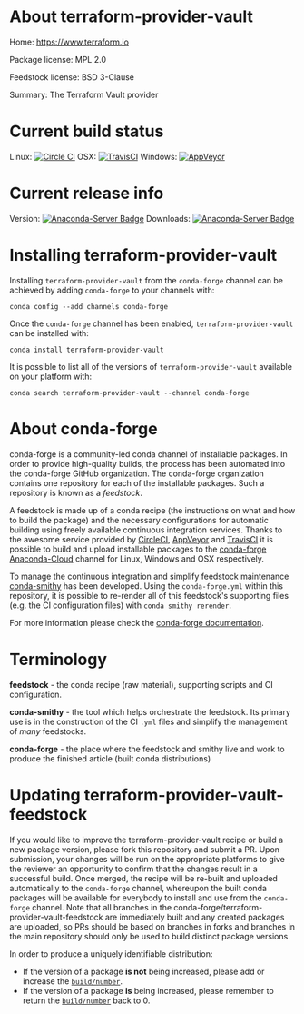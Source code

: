 About terraform-provider-vault
==============================

Home: https://www.terraform.io

Package license: MPL 2.0

Feedstock license: BSD 3-Clause

Summary: The Terraform Vault provider



Current build status
====================

Linux: [![Circle CI](https://circleci.com/gh/conda-forge/terraform-provider-vault-feedstock.svg?style=shield)](https://circleci.com/gh/conda-forge/terraform-provider-vault-feedstock)
OSX: [![TravisCI](https://travis-ci.org/conda-forge/terraform-provider-vault-feedstock.svg?branch=master)](https://travis-ci.org/conda-forge/terraform-provider-vault-feedstock)
Windows: [![AppVeyor](https://ci.appveyor.com/api/projects/status/github/conda-forge/terraform-provider-vault-feedstock?svg=True)](https://ci.appveyor.com/project/conda-forge/terraform-provider-vault-feedstock/branch/master)

Current release info
====================
Version: [![Anaconda-Server Badge](https://anaconda.org/conda-forge/terraform-provider-vault/badges/version.svg)](https://anaconda.org/conda-forge/terraform-provider-vault)
Downloads: [![Anaconda-Server Badge](https://anaconda.org/conda-forge/terraform-provider-vault/badges/downloads.svg)](https://anaconda.org/conda-forge/terraform-provider-vault)

Installing terraform-provider-vault
===================================

Installing `terraform-provider-vault` from the `conda-forge` channel can be achieved by adding `conda-forge` to your channels with:

```
conda config --add channels conda-forge
```

Once the `conda-forge` channel has been enabled, `terraform-provider-vault` can be installed with:

```
conda install terraform-provider-vault
```

It is possible to list all of the versions of `terraform-provider-vault` available on your platform with:

```
conda search terraform-provider-vault --channel conda-forge
```


About conda-forge
=================

conda-forge is a community-led conda channel of installable packages.
In order to provide high-quality builds, the process has been automated into the
conda-forge GitHub organization. The conda-forge organization contains one repository
for each of the installable packages. Such a repository is known as a *feedstock*.

A feedstock is made up of a conda recipe (the instructions on what and how to build
the package) and the necessary configurations for automatic building using freely
available continuous integration services. Thanks to the awesome service provided by
[CircleCI](https://circleci.com/), [AppVeyor](http://www.appveyor.com/)
and [TravisCI](https://travis-ci.org/) it is possible to build and upload installable
packages to the [conda-forge](https://anaconda.org/conda-forge)
[Anaconda-Cloud](http://docs.anaconda.org/) channel for Linux, Windows and OSX respectively.

To manage the continuous integration and simplify feedstock maintenance
[conda-smithy](http://github.com/conda-forge/conda-smithy) has been developed.
Using the ``conda-forge.yml`` within this repository, it is possible to re-render all of
this feedstock's supporting files (e.g. the CI configuration files) with ``conda smithy rerender``.

For more information please check the [conda-forge documentation](https://conda-forge.org/docs/).

Terminology
===========

**feedstock** - the conda recipe (raw material), supporting scripts and CI configuration.

**conda-smithy** - the tool which helps orchestrate the feedstock.
                   Its primary use is in the construction of the CI ``.yml`` files
                   and simplify the management of *many* feedstocks.

**conda-forge** - the place where the feedstock and smithy live and work to
                  produce the finished article (built conda distributions)


Updating terraform-provider-vault-feedstock
===========================================

If you would like to improve the terraform-provider-vault recipe or build a new
package version, please fork this repository and submit a PR. Upon submission,
your changes will be run on the appropriate platforms to give the reviewer an
opportunity to confirm that the changes result in a successful build. Once
merged, the recipe will be re-built and uploaded automatically to the
`conda-forge` channel, whereupon the built conda packages will be available for
everybody to install and use from the `conda-forge` channel.
Note that all branches in the conda-forge/terraform-provider-vault-feedstock are
immediately built and any created packages are uploaded, so PRs should be based
on branches in forks and branches in the main repository should only be used to
build distinct package versions.

In order to produce a uniquely identifiable distribution:
 * If the version of a package **is not** being increased, please add or increase
   the [``build/number``](http://conda.pydata.org/docs/building/meta-yaml.html#build-number-and-string).
 * If the version of a package **is** being increased, please remember to return
   the [``build/number``](http://conda.pydata.org/docs/building/meta-yaml.html#build-number-and-string)
   back to 0.